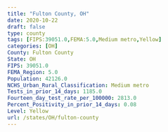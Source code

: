 ```yaml
---
title: "Fulton County, OH"
date: 2020-10-22
draft: false
type: county
tags: [FIPS:39051.0,FEMA:5.0,Medium metro,Yellow]
categories: [OH]
County: Fulton County
State: OH
FIPS: 39051.0
FEMA_Region: 5.0
Population: 42126.0
NCHS_Urban_Rural_Classification: Medium metro
Tests_in_prior_14_days: 1185.0
Fourteen_day_test_rate_per_100000: 2813.0
Percent_Positivity_in_prior_14_days: 0.08
Level: Yellow
url: /states/OH/fulton-county
---
```




